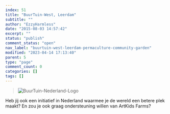 ```yaml
---
index: 51
title: "BuurTuin-West, Leerdam"
subtitle: ""
author: "EzzyHarmless"
date: "2015-08-03 14:57:42"
excerpt: ""
status: "publish"
comment_status: "open"
nav_label: "buurtuin-west-leerdam-permaculture-community-garden"
modified: "2023-04-14 17:13:40"
parent: 5
type: "page"
comment_count: 0
categories: []
tags: []
---
```


> ![BuurTuin-Nederland-Logo](//www.artkidsfoundation.org/artkidsfarms/wp-content/themes/bootstrap-basic/img/is-logo-small.png)

Heb jij ook een initiatief in Nederland waarmee je de wereld een betere plek maakt? En zou je ook graag ondersteuning willen van ArtKids Farms?